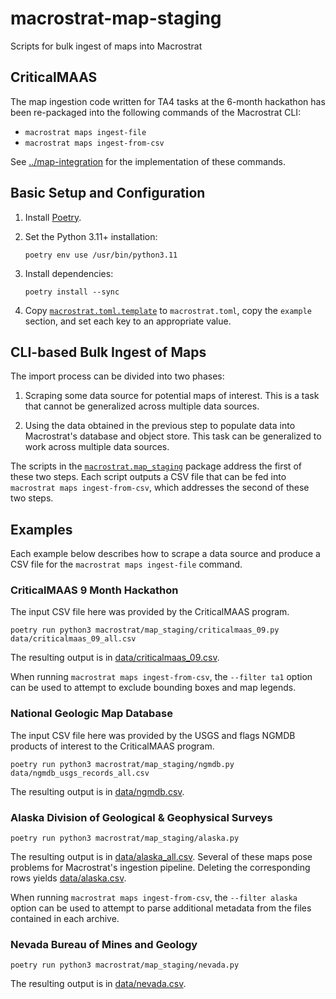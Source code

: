 # macrostrat-map-staging

Scripts for bulk ingest of maps into Macrostrat


## CriticalMAAS

The map ingestion code written for TA4 tasks at the 6-month hackathon has
been re-packaged into the following commands of the Macrostrat CLI:

* `macrostrat maps ingest-file`
* `macrostrat maps ingest-from-csv`

See [../map-integration](../map-integration) for the implementation of these commands.


## Basic Setup and Configuration

1. Install [Poetry](https://python-poetry.org/).

2. Set the Python 3.11+ installation:

       poetry env use /usr/bin/python3.11

3. Install dependencies:

       poetry install --sync

4. Copy [`macrostrat.toml.template`](macrostrat.toml.template) to
   `macrostrat.toml`, copy the `example` section, and set each key to an
   appropriate value.


## CLI-based Bulk Ingest of Maps

The import process can be divided into two phases:

1. Scraping some data source for potential maps of interest. This is a task
   that cannot be generalized across multiple data sources.

2. Using the data obtained in the previous step to populate data into
   Macrostrat's database and object store. This task can be generalized to
   work across multiple data sources.

The scripts in the [`macrostrat.map_staging`](macrostrat/map_staging)
package address the first of these two steps. Each script outputs a CSV file
that can be fed into `macrostrat maps ingest-from-csv`, which addresses the
second of these two steps.


## Examples

Each example below describes how to scrape a data source and produce a CSV
file for the `macrostrat maps ingest-file` command.


### CriticalMAAS 9 Month Hackathon

The input CSV file here was provided by the CriticalMAAS program.

    poetry run python3 macrostrat/map_staging/criticalmaas_09.py data/criticalmaas_09_all.csv

The resulting output is in [data/criticalmaas_09.csv](data/criticalmaas_09.csv).

When running `macrostrat maps ingest-from-csv`, the `--filter ta1` option
can be used to attempt to exclude bounding boxes and map legends.


### National Geologic Map Database

The input CSV file here was provided by the USGS and flags NGMDB products of
interest to the CriticalMAAS program.

    poetry run python3 macrostrat/map_staging/ngmdb.py data/ngmdb_usgs_records_all.csv

The resulting output is in [data/ngmdb.csv](data/ngmdb.csv).


### Alaska Division of Geological & Geophysical Surveys

    poetry run python3 macrostrat/map_staging/alaska.py

The resulting output is in [data/alaska_all.csv](data/alaska_all.csv).
Several of these maps pose problems for Macrostrat's ingestion pipeline.
Deleting the corresponding rows yields [data/alaska.csv](data/alaska.csv).

When running `macrostrat maps ingest-from-csv`, the `--filter alaska` option
can be used to attempt to parse additional metadata from the files contained
in each archive.


### Nevada Bureau of Mines and Geology

    poetry run python3 macrostrat/map_staging/nevada.py

The resulting output is in [data/nevada.csv](data/nevada.csv).

